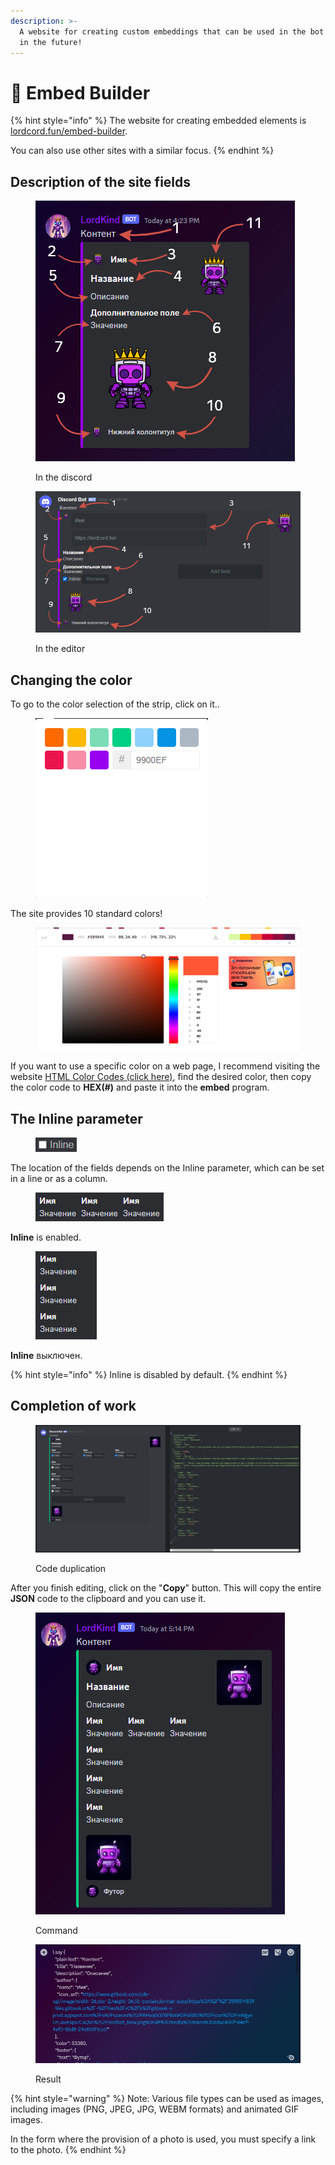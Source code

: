 ```yaml
---
description: >-
  A website for creating custom embeddings that can be used in the bot settings
  in the future!
---
```


# 📝 Embed Builder

{% hint style="info" %}
The website for creating embedded elements is [lordcord.fun/embed-builder](https://lordcord.fun/embed-builder).

You can also use other sites with a similar focus.
{% endhint %}

## Description of the site fields

<figure><img src="../../.gitbook/assets/4-embeds-1 (1).png" alt=""><figcaption><p>In the discord</p></figcaption></figure>

<figure><img src="../../.gitbook/assets/4-embeds-2.png" alt=""><figcaption><p>In the editor</p></figcaption></figure>

## Changing the color

To go to the color selection of the strip, click on it..

<figure><img src="../../.gitbook/assets/4-embeds-3.png" alt=""><figcaption></figcaption></figure>

The site provides 10 standard colors!

<figure><img src="../../.gitbook/assets/4-embeds-4.png" alt=""><figcaption></figcaption></figure>

If you want to use a specific color on a web page, I recommend visiting the website [HTML Color Codes (click here)](https://htmlcolorcodes.com/), find the desired color, then copy the color code to **HEX(#)** and paste it into the **embed** program.

## The Inline parameter

<figure><img src="../../.gitbook/assets/4-embeds-5.png" alt=""><figcaption></figcaption></figure>

The location of the fields depends on the Inline parameter, which can be set in a line or as a column.

<figure><img src="../../.gitbook/assets/4-embeds-6.png" alt=""><figcaption></figcaption></figure>

**Inline** is enabled.

<figure><img src="../../.gitbook/assets/4-embeds-7.png" alt=""><figcaption></figcaption></figure>

**Inline** выключен.

{% hint style="info" %}
Inline is disabled by default.
{% endhint %}

## Completion of work

<figure><img src="../../.gitbook/assets/4-embeds-8.png" alt=""><figcaption><p>Code duplication</p></figcaption></figure>

After you finish editing, click on the "**Copy**" button. This will copy the entire **JSON** code to the clipboard and you can use it.

<figure><img src="../../.gitbook/assets/4-embeds-9.png" alt=""><figcaption><p>Command</p></figcaption></figure>

<figure><img src="../../.gitbook/assets/4-embeds-10.png" alt=""><figcaption><p>Result</p></figcaption></figure>

{% hint style="warning" %}
Note: Various file types can be used as images, including images (PNG, JPEG, JPG, WEBM formats) and animated GIF images.

In the form where the provision of a photo is used, you must specify a link to the photo.
{% endhint %}
